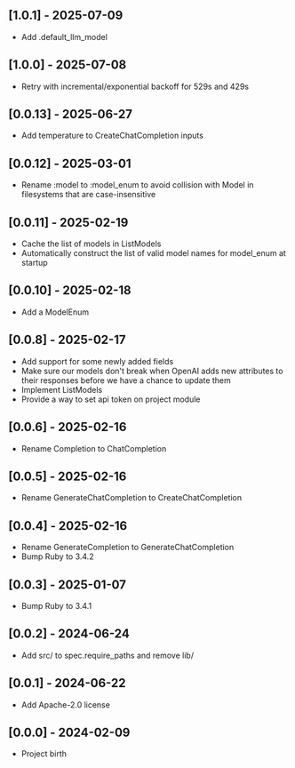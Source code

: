 ## [1.0.1] - 2025-07-09

- Add .default_llm_model

## [1.0.0] - 2025-07-08

- Retry with incremental/exponential backoff for 529s and 429s

## [0.0.13] - 2025-06-27

- Add temperature to CreateChatCompletion inputs

## [0.0.12] - 2025-03-01

- Rename :model to :model_enum to avoid collision with Model in filesystems that are case-insensitive

## [0.0.11] - 2025-02-19

- Cache the list of models in ListModels
- Automatically construct the list of valid model names for model_enum at startup

## [0.0.10] - 2025-02-18

- Add a ModelEnum

## [0.0.8] - 2025-02-17

- Add support for some newly added fields
- Make sure our models don't break when OpenAI adds new attributes to their responses
  before we have a chance to update them
- Implement ListModels
- Provide a way to set api token on project module

## [0.0.6] - 2025-02-16

- Rename Completion to ChatCompletion

## [0.0.5] - 2025-02-16

- Rename GenerateChatCompletion to CreateChatCompletion

## [0.0.4] - 2025-02-16

- Rename GenerateCompletion to GenerateChatCompletion
- Bump Ruby to 3.4.2

## [0.0.3] - 2025-01-07

- Bump Ruby to 3.4.1

## [0.0.2] - 2024-06-24

- Add src/ to spec.require_paths and remove lib/

## [0.0.1] - 2024-06-22

- Add Apache-2.0 license

## [0.0.0] - 2024-02-09

- Project birth
